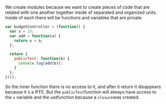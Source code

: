 We create modules because we want to create pieces of code that are related with one another together inside of separated and organized units.
Inside of each there will be functions and variables that are private.

```javascript
var budgetController = (function() {
  var x = 23;
  var add = function(a) {
    return x + a;
  };

  return {
    publicTest: function(b) {
      console.log(add(b));
    }
  };
})();
```

So the inner function there is no access to it, and after it return it disappears because it´s a IFFE. But the `publicTest`function will always have access to the `x` variable and the `add`function because a `closure`was created.
